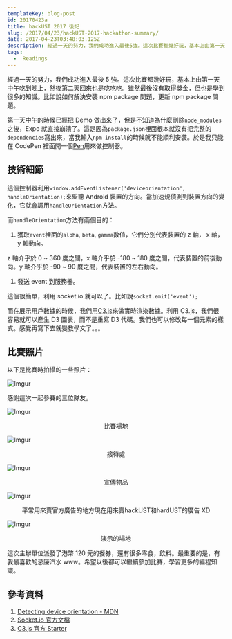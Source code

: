 ```yaml
---
templateKey: blog-post
id: 20170423a
title: hackUST 2017 後記
slug: /2017/04/23/hackUST-2017-hackathon-summary/
date: 2017-04-23T03:48:03.125Z
description: 經過一天的努力，我們成功進入最後5強。這次比賽都幾好玩，基本上由第一天中午吃到晚上，然後第二天回來也是吃吃吃。雖然最後沒有取得獎金，但也是學到很多的知識。比如說如何解決安裝npm package問題，更新npm package問題。
tags:
  -  Readings
---
```


經過一天的努力，我們成功進入最後 5 強。這次比賽都幾好玩，基本上由第一天中午吃到晚上，然後第二天回來也是吃吃吃。雖然最後沒有取得獎金，但也是學到很多的知識。比如說如何解決安裝 npm package 問題，更新 npm package 問題。

第一天中午的時候已經把 Demo 做出來了，但是不知道為什麼刪除`node_modules`之後，Expo 就直接崩潰了。這是因為`package.json`裡面根本就沒有把完整的`dependencies`寫出來，當我輸入`npm install`的時候就不能順利安裝。於是我只能在 CodePen 裡面開一個[Pen](http://codepen.io/calpa/pen/LyZjPm)用來做控制器。

## 技術細節

這個控制器利用`window.addEventListener('deviceorientation', handleOrientation);`來監聽 Android 裝置的方向。當加速規偵測到裝置方向的變化，它就會調用`handleOrientation`方法。

而`handleOrientation`方法有兩個目的：

1. 獲取`event`裡面的`alpha`, `beta`, `gamma`數值，它們分別代表裝置的 z 軸， x 軸， y 軸動向。

z 軸介乎於 0 ~ 360 度之間，x 軸介乎於 -180 ~ 180 度之間，代表裝置的前後動向。y 軸介乎於 -90 ~ 90 度之間，代表裝置的左右動向。

1. 發送 event 到服務器。

這個很簡單，利用 socket.io 就可以了。比如說`socket.emit('event');`

而在展示用戶數據的時候，我們用[C3.js](http://c3js.org/)來做實時渲染數據。利用 C3.js，我們很容易就可以產生 D3 圖表，而不是重寫 D3 代碼。我們也可以修改每一個元素的樣式。感覺再寫下去就變教學文了。。。

## 比賽照片

以下是比賽時拍攝的一些照片：

![Imgur](https://i.imgur.com/vXyDaoY.jpg)

感謝這次一起參賽的三位隊友。

![Imgur](https://i.imgur.com/6nLsXEB.jpg)

<center>比賽場地</center>

![Imgur](https://i.imgur.com/2mLCtBm.jpg)

<center>接待處</center>

![Imgur](https://i.imgur.com/pL19qZw.jpg)

<center>宣傳物品</center>

![Imgur](https://i.imgur.com/g1GZHCJ.jpg)

<center>平常用來賣官方廣告的地方現在用來賣hackUST和hardUST的廣告 XD</center>

![Imgur](https://i.imgur.com/DbLEVGz.jpg)

<center>演示的場地</center>

這次主辦單位派發了港幣 120 元的餐券，還有很多零食，飲料。最重要的是，有我最喜歡的忌廉汽水 www。希望以後都可以繼續參加比賽，學習更多的編程知識。

## 參考資料

1. [Detecting device orientation - MDN](https://developer.mozilla.org/en-US/docs/Web/API/Detecting_device_orientation)
1. [Socket.io 官方文檔](https://socket.io/docs/)
1. [C3.js 官方 Starter](http://c3js.org/gettingstarted.html)
